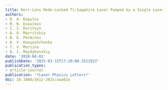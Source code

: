 ```yaml
---
title: Kerr-Lens Mode-Locked Ti:Sapphire Laser Pumped by a Single Laser Diode
authors:
- D. A. Kopylov
- M. N. Esaulkov
- I. I. Kuritsyn
- A. O. Mavritskiy
- B. E. Perminov
- A. V. Konyashchenko
- T. V. Murzina
- A. I. Maydykovskiy
date: '2018-04-01'
publishDate: '2025-03-15T17:20:00.352292Z'
publication_types:
- article-journal
publication: '*Laser Physics Letters*'
doi: 10.1088/1612-202x/aaa62a
---
```

